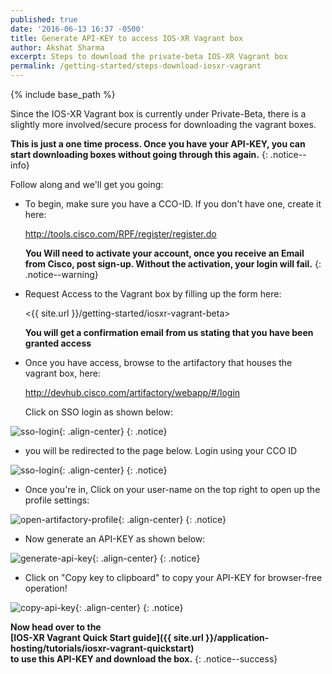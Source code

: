 ```yaml
---
published: true
date: '2016-06-13 16:37 -0500'
title: Generate API-KEY to access IOS-XR Vagrant box
author: Akshat Sharma
excerpt: Steps to download the private-beta IOS-XR Vagrant box
permalink: /getting-started/steps-download-iosxr-vagrant
---
```


{% include base_path %}

Since the IOS-XR Vagrant box is currently under Private-Beta, there is a slightly more involved/secure process for downloading the vagrant boxes.  

**This is just a one time process. Once you have your API-KEY, you can start downloading boxes without going through this again.**
{: .notice--info}


Follow along and we'll get you going:  

*  To begin, make sure you have a CCO-ID. If you don't have one, create it here:  

   <http://tools.cisco.com/RPF/register/register.do>
   
   **You Will need to activate your account, once you receive an Email from Cisco, post sign-up. Without the activation, your login will fail.**
   {: .notice--warning}
   
*  Request Access to the Vagrant box by filling up the form here:

   <{{ site.url }}/getting-started/iosxr-vagrant-beta>
   
   **You will get a confirmation email from us stating that you have been granted access**
   
*  Once you have access, browse to the artifactory that houses the vagrant box, here:

   <http://devhub.cisco.com/artifactory/webapp/#/login>

   Click on SSO login as shown below:

  ![sso-login](https://xrdocs.github.io/xrdocs-images/assets/tutorial-images/sso-login.png){: .align-center}
  {: .notice}
  

*  you will be redirected to the page below. Login using your CCO ID

  ![sso-login](https://xrdocs.github.io/xrdocs-images/assets/tutorial-images/sso-login.png){: .align-center}
  {: .notice}

*  Once you're in, Click on your user-name on the top right to open up the profile settings:  

  ![open-artifactory-profile](https://xrdocs.github.io/xrdocs-images/assets/tutorial-images/browse-to-user-profile.png){: .align-center}
  {: .notice}

*  Now generate an API-KEY as shown below:  

  ![generate-api-key](https://xrdocs.github.io/xrdocs-images/assets/tutorial-images/generate-key.png){: .align-center}
  {: .notice}

*  Click on  "Copy key to clipboard" to copy your API-KEY for browser-free operation!
  
  ![copy-api-key](https://xrdocs.github.io/xrdocs-images/assets/tutorial-images/copy-api-key.png){: .align-center}
  {: .notice}


**Now head over to the   
[IOS-XR Vagrant Quick Start guide]({{ site.url }}/application-hosting/tutorials/iosxr-vagrant-quickstart)   
to use this API-KEY and download the box.**
{: .notice--success}



